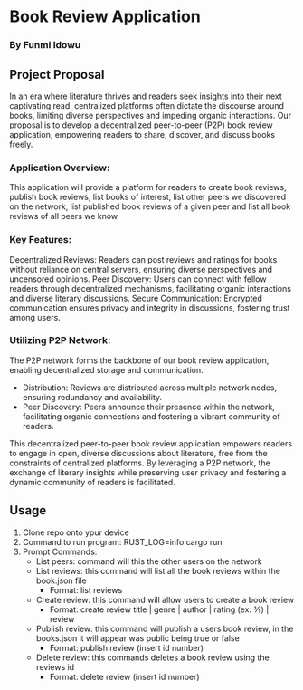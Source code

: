 # Book Review Application
### By Funmi Idowu

## Project Proposal

In an era where literature thrives and readers seek insights into their next captivating read, centralized platforms often dictate the discourse around books, limiting diverse perspectives and impeding organic interactions. Our proposal is to develop a decentralized peer-to-peer (P2P) book review application, empowering readers to share, discover, and discuss books freely.

### Application Overview:

This application will provide a platform for readers to create book reviews, publish book reviews, list books of interest, list other peers we discovered on the network, list published book reviews of a given peer and list all book reviews of all peers we know

### Key Features:

Decentralized Reviews: Readers can post reviews and ratings for books without reliance on central servers, ensuring diverse perspectives and uncensored opinions.
Peer Discovery: Users can connect with fellow readers through decentralized mechanisms, facilitating organic interactions and diverse literary discussions.
Secure Communication: Encrypted communication ensures privacy and integrity in discussions, fostering trust among users.

### Utilizing P2P Network:

The P2P network forms the backbone of our book review application, enabling decentralized storage and communication.

- Distribution: Reviews are distributed across multiple network nodes, ensuring redundancy and availability.
- Peer Discovery: Peers announce their presence within the network, facilitating organic connections and fostering a vibrant community of readers.

This decentralized peer-to-peer book review application empowers readers to engage in open, diverse discussions about literature, free from the constraints of centralized platforms. By leveraging a P2P network, the exchange of literary insights while preserving user privacy and fostering a dynamic community of readers is facilitated.

## Usage

1. Clone repo onto ypur device
2. Command to run program: RUST_LOG=info cargo run
3. Prompt Commands:
   - List peers: command will this the other users on the network
   - List reviews: this command will list all the book reviews within the book.json file
     - Format: list reviews
   - Create review: this command will allow users to create a book review
     - Format: create review title | genre | author | rating (ex: ⅗) | review
   - Publish review: this command will publish a users book review, in the books.json it will appear was public being true or false
     - Format: publish review (insert id number)
   - Delete review: this commands deletes a book review using the reviews id
     - Format: delete review (insert id number)
